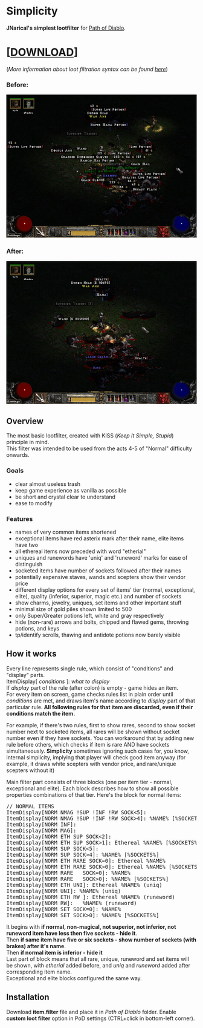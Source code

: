 # Simplicity 
**JNarical's simplest lootfilter** for [Path of Diablo](https://pathofdiablo.com).
# \[[DOWNLOAD](https://raw.githubusercontent.com/narical/jnsl/master/item.filter)\]

(*More information about loot filtration syntax can be found [here](http://pathofdiablo.com/wiki/index.php/Loot_Filtration)*)

### Before:
![Without lootfilter](/images/before.png)

### After:
![With lootfilter](/images/after.png)

## Overview
The most basic lootfilter, created with KISS (*Keep It Simple, Stupid*) principle in mind.  
This filter was intended to be used from the acts 4-5 of "Normal" difficulty onwards.

### Goals
* clear almost useless trash
* keep game experience as vanilla as possible
* be short and crystal clear to understand
* ease to modify

### Features
* names of very common items shortened
* exceptional items have red asterix mark after their name, elite items have two
* all ethereal items now preceded with word "etherial"
* uniques and runewords have 'uniq' and 'runeword' marks for ease of distinguish
* socketed items have number of sockets followed after their names
* potentially expensive staves, wands and scepters show their vendor price
* different display options for every set of items' tier (normal, exceptional, elite), quality (inferior, superior, magic etc.) and number of sockets
* show charms, jewelry, uniques, set items and other important stuff
* minimal size of gold piles shown limited to 500
* only Super/Greater potions left, white and gray respectively
* hide (non-rare) arrows and bolts, chipped and flawed gems, throwing potions, and keys
* tp/identify scrolls, thawing and antidote potions now barely visible

## How it works
Every line represents single rule, which consist of "conditions" and "display" parts.  
ItemDisplay\[ *conditions* \]: *what to display*  
If *display* part of the rule (after colon) is empty - game hides an item.  
For every item on screen, game checks rules list in plain order until *conditions* are met, and draws item's name according to *display* part of that particular rule. **All following rules for that item are discarded, even if their conditions match the item.**

For example, if there's two rules, first to show rares, second to show socket number next to socketed items, all rares will be shown without socket number even if they have sockets. You can workaround that by adding new rule before others, which checks if item is rare AND have sockets simultaneously. **Simplicity** sometimes ignoring such cases for, you know, internal simplicity, implying that player will check good item anyway (for example, it draws white scepters with vendor price, and rare/unique scepters without it)

Main filter part consists of three blocks (one per item tier - normal, exceptional and elite). Each block describes how to show all possible properties combinations of that tier. Here's the block for normal items:
<pre>
// NORMAL ITEMS
ItemDisplay[NORM NMAG !SUP !INF !RW SOCK<5]:
ItemDisplay[NORM NMAG !SUP !INF !RW SOCK>4]: %NAME% [%SOCKETS%]
ItemDisplay[NORM INF]:
ItemDisplay[NORM MAG]:
ItemDisplay[NORM ETH SUP SOCK<2]:
ItemDisplay[NORM ETH SUP SOCK>1]: Ethereal %NAME% [%SOCKETS%]
ItemDisplay[NORM SUP SOCK<5]:
ItemDisplay[NORM SUP SOCK>4]: %NAME% [%SOCKETS%]
ItemDisplay[NORM ETH RARE SOCK=0]: Ethereal %NAME%
ItemDisplay[NORM ETH RARE SOCK>0]: Ethereal %NAME% [%SOCKETS%]
ItemDisplay[NORM RARE	SOCK=0]: %NAME%
ItemDisplay[NORM RARE	SOCK>0]: %NAME% [%SOCKETS%]
ItemDisplay[NORM ETH UNI]: Ethereal %NAME% (uniq)
ItemDisplay[NORM UNI]: %NAME% (uniq)
ItemDisplay[NORM ETH RW ]: Ethereal %NAME% (runeword)
ItemDisplay[NORM RW]:	%NAME% (runeword)
ItemDisplay[NORM SET SOCK=0]: %NAME%
ItemDisplay[NORM SET SOCK>0]: %NAME% [%SOCKETS%]
</pre>

It begins with **if normal, non-magical, not superior, not inferior, not runeword item have less then five sockets  - hide it**.  
Then **if same item have five or six sockets - show number of sockets (with brakes) after it's name**.  
Then **if normal item is inferior - hide it**  
Last part of block means that all rare, unique, runeword and set items will be shown, with *etherial* added before, and *uniq* and *runeword* added after corresponding item name.  
Exceptional and elite blocks configured the same way.

## Installation
Download **item.filter** file and place it in *Path of Diablo* folder. Enable **custom loot filter** option in PoD settings (CTRL+click in bottom-left corner).
